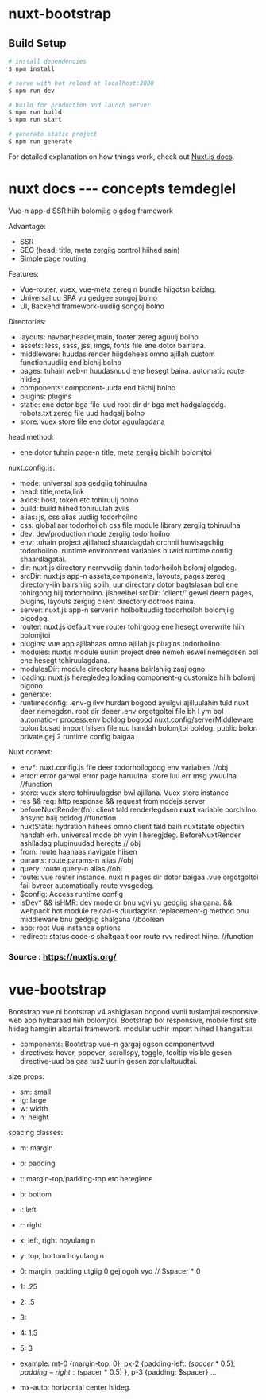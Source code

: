 # nuxt-bootstrap

## Build Setup

```bash
# install dependencies
$ npm install

# serve with hot reload at localhost:3000
$ npm run dev

# build for production and launch server
$ npm run build
$ npm run start

# generate static project
$ npm run generate
```

For detailed explanation on how things work, check out [Nuxt.js docs](https://nuxtjs.org).


# nuxt docs --- concepts temdeglel

Vue-n app-d SSR hiih bolomjiig olgdog framework

Advantage:
- SSR
- SEO (head, title, meta zergiig control hiihed sain)
- Simple page routing

Features:
- Vue-router, vuex, vue-meta zereg n bundle hiigdtsn baidag.
- Universal uu SPA yu gedgee songoj bolno
- UI, Backend framework-uudiig songoj bolno

Directories:
- layouts: navbar,header,main, footer zereg aguulj bolno
- assets: less, sass, jss, imgs, fonts file ene dotor bairlana.
- middleware: huudas render hiigdehees omno ajillah custom functionuudiig end bichij bolno 
- pages: tuhain web-n huudasnuud ene hesegt baina. automatic route hiideg
- components: component-uuda end bichij bolno 
- plugins: plugins
- static: ene dotor bga file-uud root dir dr bga met hadgalagddg. robots.txt zereg file uud hadgalj bolno
- store: vuex store file ene dotor aguulagdana

head method:
- ene dotor tuhain page-n title, meta zergiig bichih bolomjtoi

nuxt.config.js:
- mode: universal spa gedgiig tohiruulna
- head: title,meta,link
- axios: host, token etc tohiruulj bolno
- build: build hiihed tohiruulah zvils
- alias: js, css alias uudiig todorhoilno
- css: global aar todorhoiloh css file module library zergiig tohiruulna
- dev: dev/production mode zergiig todorhoilno
- env: tuhain project ajillahad shaardagdah orchnii huwisagchiig todorhoilno. runtime environment variables huwid runtime config shaardlagatai.
- dir: nuxt.js directory nernvvdiig dahin todorhoiloh bolomj olgodog.
- srcDir: nuxt.js app-n assets,components, layouts, pages zereg directory-iin bairshliig solih, uur directory dotor bagtslasan bol ene tohirgoog
          hiij todorhoilno. jisheelbel srcDir: 'client/' gewel deerh pages, plugins, layouts zergiig client directory dotroos haina.
- server: nuxt.js app-n serveriin holboltuudiig todorhoiloh bolomjiig olgodog.
- router: nuxt.js default vue router tohirgoog ene hesegt overwrite hiih bolomjtoi
- plugins: vue app ajillahaas omno ajillah js plugins todorhoilno.
- modules: nuxtjs module uuriin project dree nemeh eswel nemegdsen bol ene hesegt tohiruulagdana.
- modulesDir: module directory haana bairlahiig zaaj ogno.
- loading: nuxt.js heregledeg loading component-g customize hiih bolomj olgono.
- generate: 
- runtimeconfig: .env-g ilvv hurdan bogood ayulgvi ajilluulahin tuld nuxt deer nemegdsn. root dir deeer .env orgotgoltei file bh l ym bol automatic-r
                  process.env boldog bogood nuxt.config/serverMiddleware bolon busad import hiisen file ruu handah bolomjtoi boldog. public bolon private gej 2 runtime config baigaa

Nuxt context:
- env*: nuxt.config.js file deer todorhoilogddg env variables //obj
- error: error garwal error page haruulna. store luu err msg ywuulna //function
- store: vuex store tohiruulagdsn bwl ajillana. Vuex store instance 
- res && req: http response && request from nodejs server 
- beforeNuxtRender(fn): client tald renderlegdsen __nuxt__ variable oorchilno. ansync baij boldog //function
- nuxtState: hydration hiihees omno client tald baih nuxtstate objectiin handah erh. universal mode bh vyin l heregjdeg. BeforeNuxtRender ashiladag pluginuudad heregte  // obj
- from: route haanaas navigate hiisen 
- params: route.params-n alias  //obj
- query: route.query-n alias  //obj
- route: vue router instance. nuxt n pages dir dotor baigaa .vue orgotgoltoi fail bvreer automatically route vvsgedeg.
- $config: Access runtime config
- isDev* &&  isHMR: dev mode dr bnu vgvi yu gedgiig shalgana. && webpack hot module reload-s duudagdsn replacement-g method bnu middleware bnu gedgiig shalgana //boolean
- app: root Vue instance options
- redirect: status code-s shaltgaalt oor route rvv redirect hiine. //function

### Source : https://nuxtjs.org/

# vue-bootstrap

Bootstrap vue ni bootstrap v4 ashiglasan bogood vvnii tuslamjtai responsive web app hylbaraad hiih bolomjtoi. Bootstrap bol responsive, mobile first site hiideg hamgiin aldartai framework. modular uchir import hiihed l hangalttai.

- components: Bootstrap vue-n gargaj ogson componentvvd
- directives: hover, popover, scrollspy, toggle, tooltip visible gesen directive-uud baigaa tus2 uuriin gesen zoriulaltuudtai.

size props:
- sm: small
- lg: large
- w: width
- h: height 

spacing classes:
- m: margin
- p: padding

- t: margin-top/padding-top etc hereglene
- b: bottom
- l: left
- r: right
- x: left, right hoyulang n 
- y: top, bottom hoyulang n

- 0: margin, padding utgiig 0 gej ogoh vyd // $spacer * 0
- 1: .25
- 2: .5
- 3:
- 4: 1.5
- 5: 3

- example: mt-0 {margin-top: 0}, px-2 {padding-left: ($spacer * 0.5), padding-right: ($spacer * 0.5) }, p-3 {padding: $spacer} ...
- mx-auto: horizontal center hiideg. 
